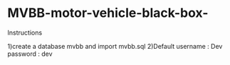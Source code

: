 MVBB-motor-vehicle-black-box-
=============================

Instructions

1)create a database mvbb and import mvbb.sql
2)Default username : Dev password : dev
